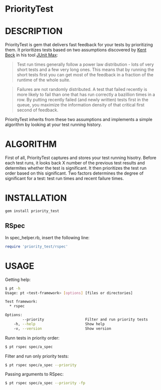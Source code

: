 PriorityTest
============

# DESCRIPTION

PriorityTest is gem that delivers fast feedback for your tests by
prioritizing them.
It prioritizes tests based on two assumptions discovered by [Kent Beck](https://twitter.com/#!/kentbeck) in his tool [JUnit Max](http://junitmax.com/):

> Test run times generally follow a power law distribution - lots of very short tests and a few very long ones. This means that by running the short tests first you can get most of the feedback in a fraction of the runtime of the whole suite.

> Failures are not randomly distributed. A test that failed recently is more likely to fail than one that has run correctly a bazillion times in a row. By putting recently failed (and newly written) tests first in the queue, you maximize the information density of that critical first second of feedback.

PriorityTest inherits from these two assumptions and implements a simple
algorithm by looking at your test running history.

# ALGORITHM

First of all, PriorityTest captures and stores your test running
hisotry.
Before each test runs, it looks back X number of the previous test results and determites whether the test is significant.
It then prioritizes the test run order based on this significant.
Two factors determines the degree of significant for a test: test run times and recent failure times.

# INSTALLATION

    gem install priority_test

## RSpec

In spec_helper.rb, insert the following line:

```ruby
require 'priority_test/rspec'
```

# USAGE

Getting help:

```bash
$ pt -h
Usage: pt <test-framework> [options] [files or directories]

Test framework:
  * rspec

Options:
        --priority                   Filter and run priority tests
    -h, --help                       Show help
    -v, --version                    Show version
```

Runn tests in priority order:
```bash
$ pt rspec spec/a_spec
```

Filter and run only priority tests:
```bash
$ pt rspec spec/a_spec --priority
```

Passing arguments to RSpec:
```bash
$ pt rspec spec/a_spec --priority -fp
```
